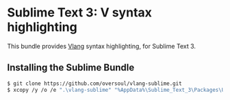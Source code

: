 # Sublime Text 3: V syntax highlighting
This bundle provides [Vlang](https://vlang.io/) syntax highlighting, for Sublime Text 3.

## Installing the Sublime Bundle
```sh
$ git clone https://github.com/oversoul/vlang-sublime.git
$ xcopy /y /o /e ".\vlang-sublime" "%AppData%\Sublime_Text_3\Packages\User\vlang-sublime"
```

